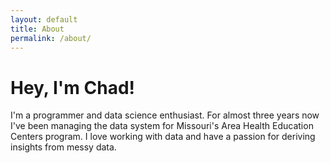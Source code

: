 ```yaml
---
layout: default
title: About
permalink: /about/
---
```


# Hey, I'm Chad!

I'm a programmer and data science enthusiast. For almost three years now I've been managing the data system for Missouri's Area Health Education Centers program. I love working with data and have a passion for deriving insights from messy data.
